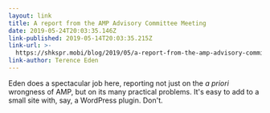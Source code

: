 ```yaml
---
layout: link
title: A report from the AMP Advisory Committee Meeting
date: 2019-05-24T20:03:35.146Z
link-published: 2019-05-14T20:03:35.215Z
link-url: >-
  https://shkspr.mobi/blog/2019/05/a-report-from-the-amp-advisory-committee-meeting/
link-author: Terence Eden
---
```

Eden does a spectacular job here, reporting not just on the <i>a priori</i> wrongness of AMP, but on its many practical problems. It's easy to add to a small site with, say, a WordPress plugin. Don't.
